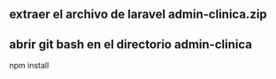 ## extraer el archivo de laravel admin-clinica.zip
## abrir git bash en el directorio admin-clinica
npm install
